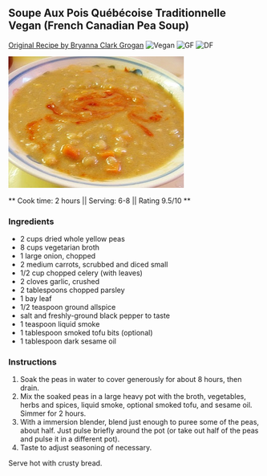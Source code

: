 ## Soupe Aux Pois Québécoise Traditionnelle Vegan (French Canadian Pea Soup)

[Original Recipe by Bryanna Clark Grogan](http://veganfeastkitchen.blogspot.com/2013/02/homemade-habitant-pea-soup-soupe-aux.html)
![Vegan](https://img.shields.io/badge/-Vegan-brightgreen.svg)
![GF](https://img.shields.io/badge/-Gluten--free-yellow.svg)
![DF](https://img.shields.io/badge/-Dairy--free-blue.svg)

![Picture](../img/pea_soup.JPG)

** Cook time: 2 hours || Serving: 6-8 || Rating 9.5/10 **

### Ingredients

- 2 cups dried whole yellow peas
- 8 cups vegetarian broth
- 1 large onion, chopped
- 2 medium carrots, scrubbed and diced small
- 1/2 cup chopped celery (with leaves)
- 2 cloves garlic, crushed
- 2 tablespoons chopped parsley
- 1 bay leaf
- 1/2 teaspoon ground allspice  
- salt and freshly-ground black pepper to taste
- 1 teaspoon liquid smoke 
- 1 tablespoon smoked tofu bits (optional)
- 1 tablespoon dark sesame oil  

### Instructions

1. Soak the peas in water to cover generously  for about 8 hours, then drain.
2. Mix the soaked peas in a large heavy pot with the broth, vegetables, herbs and spices, liquid smoke, optional smoked tofu, and sesame oil.  Simmer for 2 hours.  
3. With a immersion blender, blend just enough to puree some of the peas, about half.  Just pulse briefly around the pot (or take out half of the peas and pulse it in a different pot).
4. Taste to adjust seasoning of necessary. 

Serve hot with crusty bread.

